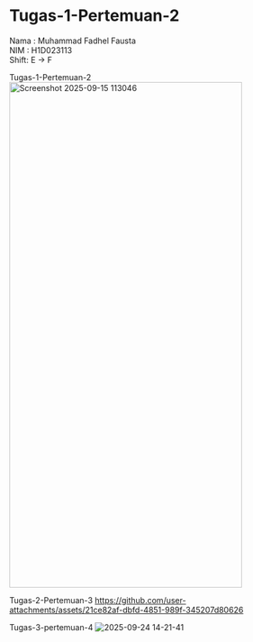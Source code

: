 # Tugas-1-Pertemuan-2

Nama :  Muhammad Fadhel Fausta  
NIM  :  H1D023113  
Shift:  E -> F  

Tugas-1-Pertemuan-2  
<img width="413" height="897" alt="Screenshot 2025-09-15 113046" src="https://github.com/user-attachments/assets/61f027e4-7c0f-4a6e-b401-d48b9296f8bd" />

Tugas-2-Pertemuan-3
https://github.com/user-attachments/assets/21ce82af-dbfd-4851-989f-345207d80626

Tugas-3-pertemuan-4
![2025-09-24 14-21-41](https://github.com/user-attachments/assets/633bcadb-3ff1-4d9a-99c1-216a6292a0c6)
